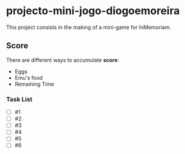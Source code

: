 # projecto-mini-jogo-diogoemoreira

This project consists in the making of a mini-game for InMemoriam.

## Score

There are different ways to accumulate **score**:  
- Eggs 
- Emu's food  
- Remaining Time  

### Task List
- [ ] #1
- [ ] #2
- [ ] #3
- [ ] #4
- [ ] #5
- [ ] #6
